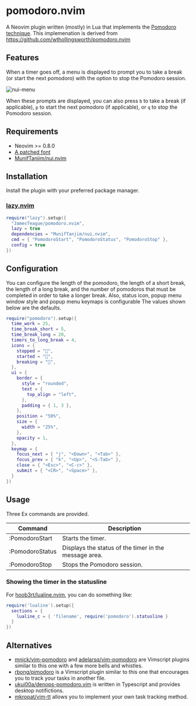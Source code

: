 # pomodoro.nvim
A Neovim plugin written (mostly) in Lua that implements the [Pomodoro technique](https://francescocirillo.com/pages/pomodoro-technique).
This implemenation is derived from https://github.com/wthollingsworth/pomodoro.nvim

## Features
When a timer goes off, a menu is displayed to prompt you to take a break (or start the next pomodoro) with the option to stop the Pomodoro session.

![nui-menu](https://user-images.githubusercontent.com/6841638/127756757-2295395a-9a54-4b3b-82df-7dc4703a9b76.png)

When these prompts are displayed, you can also press `b` to take a break (if applicable), `p` to start the next pomodoro (if applicable), or `q` to stop the Pomodoro session.

## Requirements
* Neovim >= 0.8.0
* [A patched font](https://www.nerdfonts.com/)
* [MunifTanjim/nui.nvim](https://github.com/MunifTanjim/nui.nvim)

## Installation
Install the plugin with your preferred package manager.

### [lazy.nvim](https://github.com/folke/lazy.nvim)
```lua
require("lazy").setup({
  "JamesTeague/pomodoro.nvim",
  lazy = true
  dependencies = "MunifTanjim/nui.nvim",
  cmd = { "PomodoroStart", "PomodoroStatus", "PomodoroStop" },
  config = true
})
```

## Configuration
You can configure the length of the pomodoro, the length of a short break, the length of a long break, and the number of pomodoros that must be completed in order to take a longer break.
Also, status icon, popup menu window style and popup menu keymaps is configurable
The values shown below are the defaults.

```lua
require("pomodoro").setup({
  time_work = 25,
  time_break_short = 5,
  time_break_long = 20,
  timers_to_long_break = 4,
  icons = {
    stopped = "󰚭",
    started = "󰔟",
    breaking = "󰞌",
  },
  ui = {
    border = {
      style = "rounded",
      text = {
        top_align = "left",
      },
      padding = { 1, 3 },
    },
    position = "50%",
    size = {
      width = "25%",
    },
    opacity = 1,
  },
  keymap = {
    focus_next = { "j", "<Down>", "<Tab>" },
    focus_prev = { "k", "<Up>", "<S-Tab>" },
    close = { "<Esc>", "<C-c>" },
    submit = { "<CR>", "<Space>" },
  }
})
```

## Usage
Three Ex commands are provided.

| Command         | Description                                           |
|-----------------|-------------------------------------------------------|
| :PomodoroStart  | Starts the timer.                                     |
| :PomodoroStatus | Displays the status of the timer in the message area. |
| :PomodoroStop   | Stops the Pomodoro session.                           |

### Showing the timer in the statusline
For [hoob3rt/lualine.nvim](https://github.com/hoob3rt/lualine.nvim), you can do something like:

```lua
require('lualine').setup({
  sections = {
    lualine_c = { 'filename', require('pomodoro').statusline }
  }
})
```

## Alternatives
* [mnick/vim-pomodoro](https://github.com/mnick/vim-pomodoro) and [adelarsq/vim-pomodoro](https://github.com/adelarsq/vim-pomodoro) are Vimscript plugins similar to this one with a few more bells and whistles.
* [rbong/pimodoro](https://github.com/rbong/pimodoro) is a Vimscript plugin similar to this one that encourages you to track your tasks in another file.
* [ukui00a/denops-pomodoro.vim](https://github.com/uki00a/denops-pomodoro.vim) is written in Typescript and provides desktop notifictions. 
* [mkropat/vim-tt](https://github.com/mkropat/vim-tt) allows you to implement your own task tracking method.
